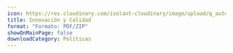 ```yaml
---
icon: https://res.cloudinary.com/isolant-cloudinary/image/upload/q_auto:good,f_auto/website-2021/about-us/isolant-aislantes-icono-innovaccion-y-calidad.svg
title: Innovación y Calidad
format: "Formato: PDF/ZIP"
showOnMainPage: false
downloadCategory: Políticas
---
```


